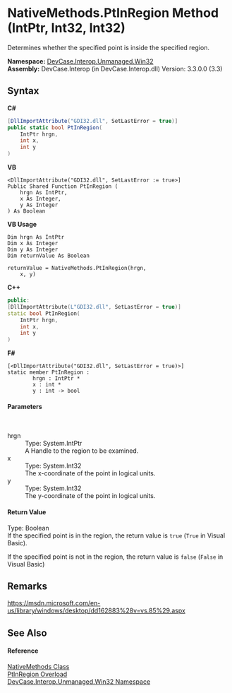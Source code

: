 # NativeMethods.PtInRegion Method (IntPtr, Int32, Int32)
 

Determines whether the specified point is inside the specified region.

**Namespace:**&nbsp;<a href="N_DevCase_Interop_Unmanaged_Win32">DevCase.Interop.Unmanaged.Win32</a><br />**Assembly:**&nbsp;DevCase.Interop (in DevCase.Interop.dll) Version: 3.3.0.0 (3.3)

## Syntax

**C#**<br />
``` C#
[DllImportAttribute("GDI32.dll", SetLastError = true)]
public static bool PtInRegion(
	IntPtr hrgn,
	int x,
	int y
)
```

**VB**<br />
``` VB
<DllImportAttribute("GDI32.dll", SetLastError := true>]
Public Shared Function PtInRegion ( 
	hrgn As IntPtr,
	x As Integer,
	y As Integer
) As Boolean
```

**VB Usage**<br />
``` VB Usage
Dim hrgn As IntPtr
Dim x As Integer
Dim y As Integer
Dim returnValue As Boolean

returnValue = NativeMethods.PtInRegion(hrgn, 
	x, y)
```

**C++**<br />
``` C++
public:
[DllImportAttribute(L"GDI32.dll", SetLastError = true)]
static bool PtInRegion(
	IntPtr hrgn, 
	int x, 
	int y
)
```

**F#**<br />
``` F#
[<DllImportAttribute("GDI32.dll", SetLastError = true)>]
static member PtInRegion : 
        hrgn : IntPtr * 
        x : int * 
        y : int -> bool 

```


#### Parameters
&nbsp;<dl><dt>hrgn</dt><dd>Type: System.IntPtr<br />A Handle to the region to be examined.</dd><dt>x</dt><dd>Type: System.Int32<br />The x-coordinate of the point in logical units.</dd><dt>y</dt><dd>Type: System.Int32<br />The y-coordinate of the point in logical units.</dd></dl>

#### Return Value
Type: Boolean<br />If the specified point is in the region, the return value is `true` (`True` in Visual Basic). 

 If the specified point is not in the region, the return value is `false` (`False` in Visual Basic)

## Remarks
<a href="https://msdn.microsoft.com/en-us/library/windows/desktop/dd162883%28v=vs.85%29.aspx" target="_blank">https://msdn.microsoft.com/en-us/library/windows/desktop/dd162883%28v=vs.85%29.aspx</a>

## See Also


#### Reference
<a href="T_DevCase_Interop_Unmanaged_Win32_NativeMethods">NativeMethods Class</a><br /><a href="Overload_DevCase_Interop_Unmanaged_Win32_NativeMethods_PtInRegion">PtInRegion Overload</a><br /><a href="N_DevCase_Interop_Unmanaged_Win32">DevCase.Interop.Unmanaged.Win32 Namespace</a><br />